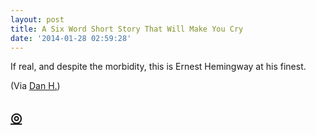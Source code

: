 ```yaml
---
layout: post
title: A Six Word Short Story That Will Make You Cry
date: '2014-01-28 02:59:28'
---
```


<p>If real, and despite the morbidity, this is Ernest Hemingway at his finest.</p>

<p>(Via <a href="https://twitter.com/refforlife">Dan H.</a>)</p>

<h2 id="httpthenewsprintcoblogsixwordshortstory"><a href="http://thenewsprint.co/blog/six-word-short-story">◎</a></h2>